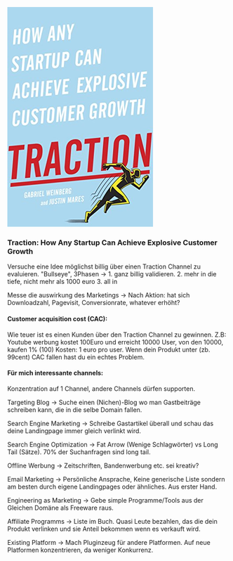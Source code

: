 ![cover](cover.jpg)

### Traction: How Any Startup Can Achieve Explosive Customer Growth
Versuche eine Idee möglichst billig über einen Traction Channel zu evaluieren.
"Bullseye", 3Phasen -> 1. ganz billig validieren. 2. mehr in die tiefe, nicht mehr als 1000 euro 3. all in

Messe die auswirkung des Marketings -> Nach Aktion: hat sich Downloadzahl, Pagevisit, Conversionrate, whatever erhöht?

#### Customer acquisition cost (CAC): 
Wie teuer ist es einen Kunden über den Traction Channel zu gewinnen.
Z.B:
Youtube werbung kostet 100Euro und erreicht 10000 User, von den 10000, kaufen 1% (100)
Kosten: 1 euro pro user.
Wenn dein Produkt unter (zb. 99cent) CAC fallen hast du ein echtes Problem.

#### Für mich interessante channels: 
Konzentration auf 1 Channel, andere Channels dürfen supporten.

Targeting Blog -> Suche einen (Nichen)-Blog wo man Gastbeiträge schreiben kann, die in die selbe Domain fallen.

Search Engine Marketing -> Schreibe Gastartikel überall und schau das deine Landingpage immer gleich verlinkt wird.

Search Engine Optimization -> Fat Arrow (Wenige Schlagwörter) vs Long Tail (Sätze). 70% der Suchanfragen sind long tail.

Offline Werbung -> Zeitschriften, Bandenwerbung etc. sei kreativ?

Email Marketing -> Persönliche Ansprache, Keine generische Liste sondern am besten durch eigene Landingpages oder ähnliches. Aus erster Hand.

Engineering as Marketing -> Gebe simple Programme/Tools aus der Gleichen Domäne als Freeware raus.

Affiliate Programms -> Liste im Buch. Quasi Leute bezahlen, das die dein Produkt verlinken und sie Anteil bekommen wenn es verkauft wird. 

Existing Platform -> Mach Pluginzeug für andere Platformen. Auf neue Platformen konzentrieren, da weniger Konkurrenz.
